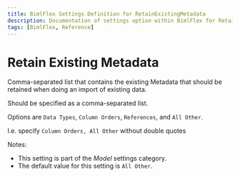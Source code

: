 ```yaml
---
title: BimlFlex Settings Definition for RetainExistingMetadata
description: Documentation of settings option within BimlFlex for RetainExistingMetadata
tags: [BimlFlex, Reference]
---
```


# Retain Existing Metadata

Comma-separated list that contains the existing Metadata that should be retained when doing an import of existing data.

Should be specified as a comma-separated list.

Options are `Data Types`, `Column Orders`, `References`, and `All Other`.

I.e. specify `Column Orders, All Other` without double quotes

Notes:

* This setting is part of the *Model* settings category.
* The default value for this setting is `All Other`.
